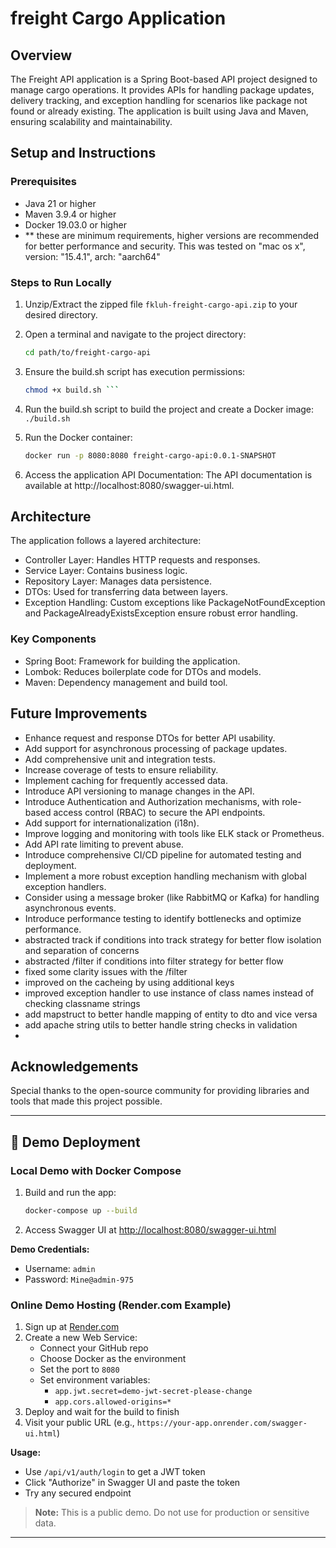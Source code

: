 # freight Cargo Application

## Overview
The Freight API application is a Spring Boot-based API project designed to manage cargo operations. It provides APIs for handling package updates, delivery tracking, and exception handling for scenarios like package not found or already existing. The application is built using Java and Maven, ensuring scalability and maintainability.

## Setup and Instructions

### Prerequisites
- Java 21 or higher
- Maven 3.9.4 or higher
- Docker 19.03.0 or higher
- ** these are minimum requirements, higher versions are recommended for better performance and security. This was tested on "mac os x", version: "15.4.1", arch: "aarch64"

### Steps to Run Locally
1. Unzip/Extract the zipped file `fkluh-freight-cargo-api.zip` to your desired directory.
2. Open a terminal and navigate to the project directory:
   ```bash
   cd path/to/freight-cargo-api
   ```
3. Ensure the build.sh script has execution permissions:  
   ```bash
   chmod +x build.sh ```
4. Run the build.sh script to build the project and create a Docker image:  
   ```./build.sh```
   
5. Run the Docker container:  
   ```bash
   docker run -p 8080:8080 freight-cargo-api:0.0.1-SNAPSHOT

6. Access the application API Documentation:
   The API documentation is available at http://localhost:8080/swagger-ui.html.


## Architecture
The application follows a layered architecture:
- Controller Layer: Handles HTTP requests and responses.
- Service Layer: Contains business logic.
- Repository Layer: Manages data persistence.
- DTOs: Used for transferring data between layers.
- Exception Handling: Custom exceptions like PackageNotFoundException and PackageAlreadyExistsException ensure robust error handling.

### Key Components
- Spring Boot: Framework for building the application.
- Lombok: Reduces boilerplate code for DTOs and models.
- Maven: Dependency management and build tool.


## Future Improvements
- Enhance request and response DTOs for better API usability.
- Add support for asynchronous processing of package updates.
- Add comprehensive unit and integration tests.
- Increase coverage of tests to ensure reliability.
- Implement caching for frequently accessed data.
- Introduce API versioning to manage changes in the API.
- Introduce Authentication and Authorization mechanisms, with role-based access control (RBAC) to secure the API endpoints.
- Add support for internationalization (i18n).
- Improve logging and monitoring with tools like ELK stack or Prometheus.
- Add API rate limiting to prevent abuse.
- Introduce comprehensive CI/CD pipeline for automated testing and deployment.
- Implement a more robust exception handling mechanism with global exception handlers.
- Consider using a message broker (like RabbitMQ or Kafka) for handling asynchronous events.
- Introduce performance testing to identify bottlenecks and optimize performance.
- abstracted track if conditions into track strategy for better flow isolation and separation of concerns
- abstracted /filter if conditions into filter strategy for better flow
- fixed some clarity issues with the /filter
- improved on the cacheing by using additional keys
- improved exception handler to use instance of class names instead of checking classname strings
- add mapstruct to better handle mapping of entity to dto and vice versa
- add apache string utils to better handle string checks in validation
-


## Acknowledgements
Special thanks to the open-source community for providing libraries and tools that made this project possible.

---

## 🚀 Demo Deployment

### Local Demo with Docker Compose

1. Build and run the app:
   ```sh
   docker-compose up --build
   ```
2. Access Swagger UI at [http://localhost:8080/swagger-ui.html](http://localhost:8080/swagger-ui.html)

**Demo Credentials:**
- Username: `admin`
- Password: `Mine@admin-975`

### Online Demo Hosting (Render.com Example)

1. Sign up at [Render.com](https://render.com/)
2. Create a new Web Service:
   - Connect your GitHub repo
   - Choose Docker as the environment
   - Set the port to `8080`
   - Set environment variables:
     - `app.jwt.secret=demo-jwt-secret-please-change`
     - `app.cors.allowed-origins=*`
3. Deploy and wait for the build to finish
4. Visit your public URL (e.g., `https://your-app.onrender.com/swagger-ui.html`)

**Usage:**
- Use `/api/v1/auth/login` to get a JWT token
- Click "Authorize" in Swagger UI and paste the token
- Try any secured endpoint

> **Note:** This is a public demo. Do not use for production or sensitive data.

---
